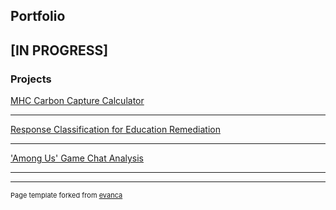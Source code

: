 ## Portfolio

[IN PROGRESS]
---

### Projects 

[MHC Carbon Capture Calculator](/sample_page)

---
[Response Classification for Education Remediation](/pdf/sample_presentation.pdf)

---
['Among Us' Game Chat Analysis](http://example.com/)


---




---
<p style="font-size:11px">Page template forked from <a href="https://github.com/evanca/quick-portfolio">evanca</a></p>
<!-- Remove above link if you don't want to attibute -->
